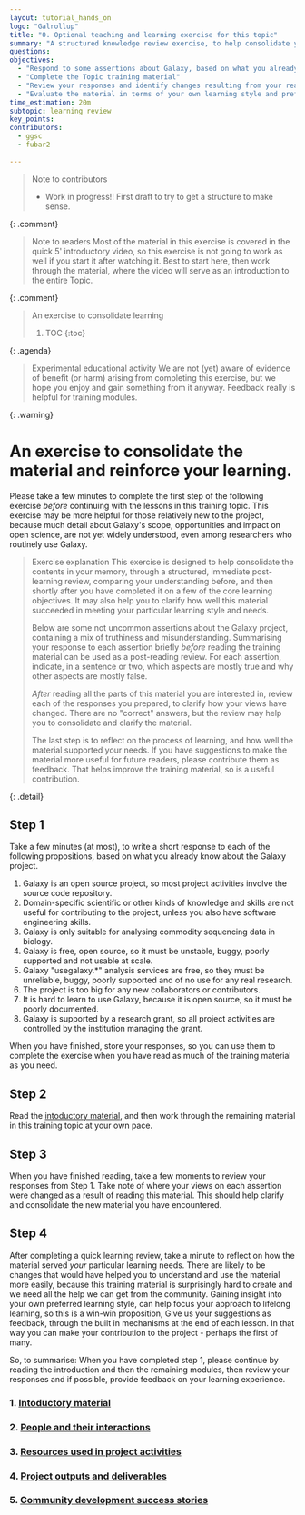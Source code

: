 ```yaml
---
layout: tutorial_hands_on
logo: "Galrollup"
title: "0. Optional teaching and learning exercise for this topic"
summary: "A structured knowledge review exercise, to help consolidate your learning and to help improve this training material. Work in progress. Please help make it better?"
questions:
objectives:
  - "Respond to some assertions about Galaxy, based on what you already know"
  - "Complete the Topic training material"
  - "Review your responses and identify changes resulting from your reading"
  - "Evaluate the material in terms of your own learning style and preferences, to provide any feedback you may have that can help us improve the material"
time_estimation: 20m
subtopic: learning review
key_points:
contributors:
  - ggsc
  - fubar2
 
---
```


> <comment-title>Note to contributors</comment-title>
> - Work in progress!! First draft to try to get a structure to make sense.
>
{: .comment}


> <comment-title>Note to readers</comment-title>
> Most of the material in this exercise is covered in the quick 5' introductory video, so this exercise is not going to work as well if you start it after watching it. Best to start here, then work through the material, where the video will serve as an introduction to the entire Topic.
>
{: .comment}


> <agenda-title>An exercise to consolidate learning</agenda-title>
>
> 1. TOC
> {:toc}
>
{: .agenda}


> <warning-title>Experimental educational activity</warning-title>
We are not (yet) aware of evidence of benefit (or harm) arising from completing this exercise, but we hope you enjoy and gain something from it anyway. Feedback really is helpful for training modules.
>
{: .warning}



# An exercise to consolidate the material and reinforce your learning.

Please take a few minutes to complete the first step of the following exercise *before* continuing with the lessons in this training topic. This exercise may be more helpful for those relatively new to the project, because much detail about Galaxy's scope, opportunities and impact on open science, are not yet widely understood, even among researchers who routinely use Galaxy. 


> <detail-title>Exercise explanation</detail-title>
> This exercise is designed to help consolidate the contents in your memory, through a structured, immediate post-learning review, comparing your understanding before, and then shortly after you have completed it on a few of the core learning objectives. It may also help you to clarify how well this material succeeded in meeting your particular learning style and needs.
>
> Below are some not uncommon assertions about the Galaxy project, containing a mix of truthiness and misunderstanding. Summarising your response to each assertion briefly *before* reading the training material can be used as a post-reading review. For each assertion, indicate, in a sentence or two, which aspects are mostly true and why other aspects are mostly false. 
>
> *After* reading all the parts of this material you are interested in, review each of the responses you prepared, to clarify how your views have changed. There are no "correct" answers, but the review may help you to consolidate and clarify the material. 
>
> The last step is to reflect on the process of learning, and how well the material supported your needs. If you have suggestions to make the material more useful for future readers, please contribute them as feedback. That helps improve the training material, so is a useful contribution.
>
{: .detail}

## Step 1

Take a few minutes (at most), to write a short response to each of the following propositions, based on what you already know about the Galaxy project. 

1. Galaxy is an open source project, so most project activities involve the source code repository.
2. Domain-specific scientific or other kinds of knowledge and skills are not useful for contributing to the project, unless you also have software engineering skills.
3. Galaxy is only suitable for analysing commodity sequencing data in biology.
4. Galaxy is free, open source, so it must be unstable, buggy, poorly supported and not usable at scale.
5. Galaxy "usegalaxy.*" analysis services are free, so they must be unreliable, buggy, poorly supported and of no use for any real research.
6. The project is too big for any new collaborators or contributors.
7. It is hard to learn to use Galaxy, because it is open source, so it must be poorly documented.
8. Galaxy is supported by a research grant, so all project activities are controlled by the institution managing the grant.

When you have finished, store your responses, so you can use them to complete the exercise when you have read as much of the training material as you need.

## Step 2

Read the [intoductory material](../introduction/tutorial.html), and then work through the remaining material in this training topic at your own pace.

## Step 3

When you have finished reading, take a few moments to review your responses from Step 1. Take note of where your views on each assertion were changed as a result of reading this material. This should help clarify and consolidate the new material you have encountered.

## Step 4

After completing a quick learning review, take a minute to reflect on how the material served *your* particular learning needs. There are likely to be changes that would have helped you to understand and use the material more easily, because this training material is surprisingly hard to create and we need all the help we can get from the community. Gaining insight into your own preferred learning style, can help focus your approach to lifelong learning, so this is a win-win proposition, Give us your suggestions as feedback, through the built in mechanisms at the end of each lesson. In that way you can make your contribution to the project - perhaps the first of many.

So, to summarise: When you have completed step 1, please continue by reading the introduction and then the remaining modules, then review your responses and if possible, provide feedback on your learning experience.

### 1. [Intoductory material](../introduction/tutorial.html)

### 2. [People and their interactions](../people/tutorial.html)

### 3. [Resources used in project activities](../resources/tutorial.html)

### 4. [Project outputs and deliverables](../outputs/tutorial.html)

### 5. [Community development success stories](../stories/tutorial.html)


